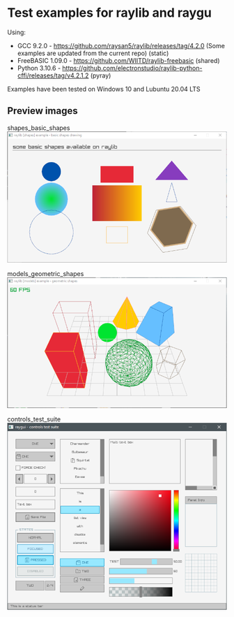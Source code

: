 # Test examples for raylib and raygu  

Using:
* GCC 9.2.0 - https://github.com/raysan5/raylib/releases/tag/4.2.0 (Some examples are updated from the current repo) (static)
* FreeBASIC 1.09.0 - https://github.com/WIITD/raylib-freebasic (shared)
* Python 3.10.6 - https://github.com/electronstudio/raylib-python-cffi/releases/tag/v4.2.1.2 (pyray)

Examples have been tested on Windows 10 and Lubuntu 20.04 LTS  

## Preview images  

shapes_basic_shapes  
![shapes_basic_shapes](./Images/shapes_basic_shapes.png)  

models_geometric_shapes  
![models_geometric_shapes](./Images/models_geometric_shapes.png)  

controls_test_suite  
![controls_test_suite](./Images/controls_test_suite.png)  


